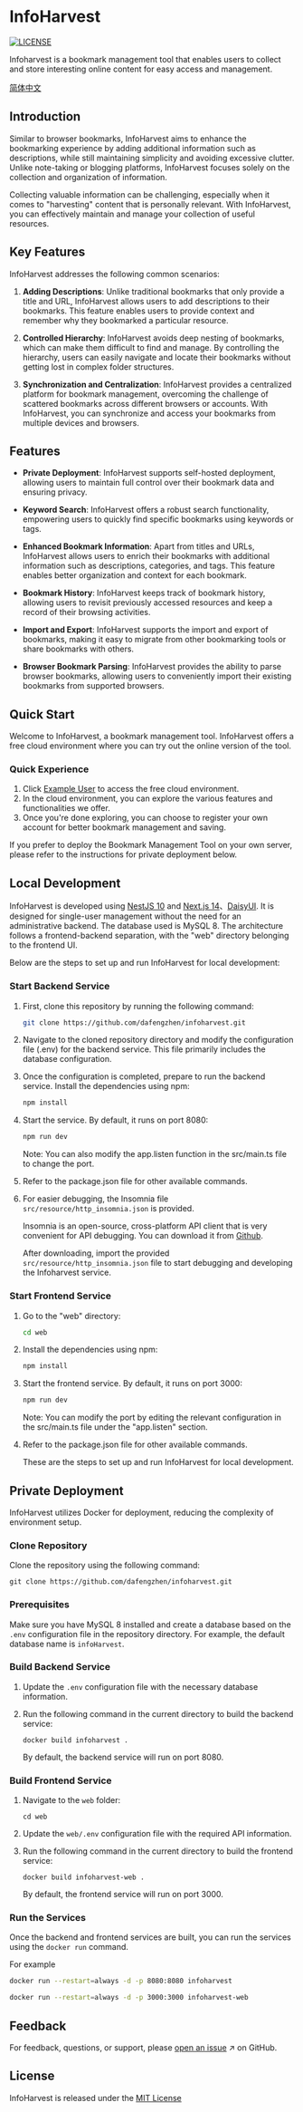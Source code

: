 # InfoHarvest

[![LICENSE](https://img.shields.io/github/license/dafengzhen/infoharvest)](https://github.com/dafengzhen/infoharvest/blob/main/LICENSE)

Infoharvest is a bookmark management tool that enables users to collect and store interesting online content for easy access and management.

[简体中文](./README.zh.md)

## Introduction

Similar to browser bookmarks, InfoHarvest aims to enhance the bookmarking experience by adding additional information such as descriptions, while still maintaining simplicity and avoiding excessive clutter. Unlike note-taking or blogging platforms, InfoHarvest focuses solely on the collection and
organization of information.

Collecting valuable information can be challenging, especially when it comes to "harvesting" content that is personally relevant. With InfoHarvest, you can effectively maintain and manage your collection of useful resources.

## Key Features

InfoHarvest addresses the following common scenarios:

1. **Adding Descriptions**: Unlike traditional bookmarks that only provide a title and URL, InfoHarvest allows users to add descriptions to their bookmarks. This feature enables users to provide context and remember why they bookmarked a particular resource.

2. **Controlled Hierarchy**: InfoHarvest avoids deep nesting of bookmarks, which can make them difficult to find and manage. By controlling the hierarchy, users can easily navigate and locate their bookmarks without getting lost in complex folder structures.

3. **Synchronization and Centralization**: InfoHarvest provides a centralized platform for bookmark management, overcoming the challenge of scattered bookmarks across different browsers or accounts. With InfoHarvest, you can synchronize and access your bookmarks from multiple devices and browsers.

## Features

- **Private Deployment**: InfoHarvest supports self-hosted deployment, allowing users to maintain full control over their bookmark data and ensuring privacy.

- **Keyword Search**: InfoHarvest offers a robust search functionality, empowering users to quickly find specific bookmarks using keywords or tags.

- **Enhanced Bookmark Information**: Apart from titles and URLs, InfoHarvest allows users to enrich their bookmarks with additional information such as descriptions, categories, and tags. This feature enables better organization and context for each bookmark.

- **Bookmark History**: InfoHarvest keeps track of bookmark history, allowing users to revisit previously accessed resources and keep a record of their browsing activities.

- **Import and Export**: InfoHarvest supports the import and export of bookmarks, making it easy to migrate from other bookmarking tools or share bookmarks with others.

- **Browser Bookmark Parsing**: InfoHarvest provides the ability to parse browser bookmarks, allowing users to conveniently import their existing bookmarks from supported browsers.

## Quick Start

Welcome to InfoHarvest, a bookmark management tool. InfoHarvest offers a free cloud environment where you can try out the online version of the tool.

### Quick Experience

1. Click [Example User](https://www.infoharvest.cloud/login?type=example) to access the free cloud environment.
2. In the cloud environment, you can explore the various features and functionalities we offer.
3. Once you're done exploring, you can choose to register your own account for better bookmark management and saving.

If you prefer to deploy the Bookmark Management Tool on your own server, please refer to the instructions for private deployment below.

## Local Development

InfoHarvest is developed using [NestJS 10](https://nestjs.com) and [Next.js 14](https://nextjs.org)、[DaisyUI](https://daisyui.com). It is designed for single-user management without the need for an administrative backend. The database used is MySQL 8. The architecture follows a frontend-backend
separation, with the "web" directory belonging to the frontend UI.

Below are the steps to set up and run InfoHarvest for local development:

### Start Backend Service

1. First, clone this repository by running the following command:

   ```bash
   git clone https://github.com/dafengzhen/infoharvest.git
   ```

2. Navigate to the cloned repository directory and modify the configuration file (.env) for the backend service. This file primarily includes the database configuration.

3. Once the configuration is completed, prepare to run the backend service. Install the dependencies using npm:

   ```bash
   npm install
   ```

4. Start the service. By default, it runs on port 8080:

   ```bash
   npm run dev
   ```

   Note: You can also modify the app.listen function in the src/main.ts file to change the port.

5. Refer to the package.json file for other available commands.

6. For easier debugging, the Insomnia file ```src/resource/http_insomnia.json``` is provided.

   Insomnia is an open-source, cross-platform API client that is very convenient for API debugging. You can download it from [Github](https://github.com/Kong/insomnia).

   After downloading, import the provided ```src/resource/http_insomnia.json``` file to start debugging and developing the Infoharvest service.

### Start Frontend Service

1. Go to the "web" directory:

   ```bash
   cd web
   ```

2. Install the dependencies using npm:

   ```bash
   npm install
   ```

3. Start the frontend service. By default, it runs on port 3000:

   ```bash
   npm run dev
   ```

   Note: You can modify the port by editing the relevant configuration in the src/main.ts file under the "app.listen" section.

4. Refer to the package.json file for other available commands.

   These are the steps to set up and run InfoHarvest for local development.

## Private Deployment

InfoHarvest utilizes Docker for deployment, reducing the complexity of environment setup.

### Clone Repository

Clone the repository using the following command:

```shell
git clone https://github.com/dafengzhen/infoharvest.git
```

### Prerequisites

Make sure you have MySQL 8 installed and create a database based on the ```.env``` configuration file in the repository directory. For example, the default database name is ```infoHarvest```.

### Build Backend Service

1. Update the ```.env``` configuration file with the necessary database information.

2. Run the following command in the current directory to build the backend service:

   ```shell
   docker build infoharvest .
   ```

   By default, the backend service will run on port 8080.

### Build Frontend Service

1. Navigate to the ```web``` folder:

   ```shell
   cd web
   ```

2. Update the ```web/.env``` configuration file with the required API information.

3. Run the following command in the current directory to build the frontend service:

   ```shell
   docker build infoharvest-web .
   ```

   By default, the frontend service will run on port 3000.

### Run the Services

Once the backend and frontend services are built, you can run the services using the ```docker run``` command.

For example

```bash
docker run --restart=always -d -p 8080:8080 infoharvest
```

```bash
docker run --restart=always -d -p 3000:3000 infoharvest-web
```

## Feedback

For feedback, questions, or support, please [open an issue](https://github.com/dafengzhen/infoharvest/issues) ↗ on GitHub.

## License

InfoHarvest is released under the [MIT License](https://opensource.org/licenses/MIT)
